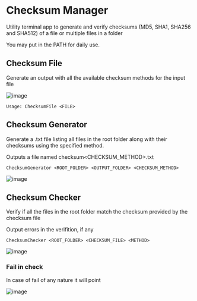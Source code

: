 # Checksum Manager

Utility terminal app to generate and verify checksums (MD5, SHA1, SHA256 and SHA512) of a file or multiple files in a folder

You may put in the PATH for daily use.

## Checksum File

Generate an output with all the available checksum methods for the input file

![image](https://github.com/user-attachments/assets/5c2c8392-63be-45d8-914d-2bd46f1c99c6)

```
Usage: ChecksumFile <FILE>
```

## Checksum Generator

Generate a .txt file listing all files in the root folder along with their checksums using the specified method.

Outputs a file named checksum<CHECKSUM_METHOD>.txt

```
ChecksumGenerator <ROOT_FOLDER> <OUTPUT_FOLDER> <CHECKSUM_METHOD>
```
![image](https://github.com/user-attachments/assets/9daed7ba-9a23-4f2f-938a-bfca6e513e01)

## Checksum Checker

Verify if all the files in the root folder match the checksum provided by the checksum file

Output errors in the verifition, if any

```
ChecksumChecker <ROOT_FOLDER> <CHECKSUM_FILE> <METHOD>
```

![image](https://github.com/user-attachments/assets/f642e404-31d7-40d7-963c-c9a9c5d6a63d)

### Fail in check

In case of fail of any nature it will point

![image](https://github.com/user-attachments/assets/ff04207b-9442-4fb5-b7d0-245a06f0046e)
